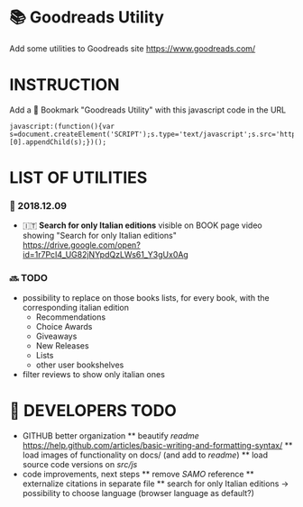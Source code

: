 # :books: Goodreads Utility
Add some utilities to Goodreads site https://www.goodreads.com/

# INSTRUCTION
Add a :bookmark: Bookmark "Goodreads Utility" with this javascript code in the URL
```
javascript:(function(){var s=document.createElement('SCRIPT');s.type='text/javascript';s.src='https://asamorini.github.io/goodreads.utility/dist/goodreads.utility.min.js';document.getElementsByTagName('head')[0].appendChild(s);})();
```


# LIST OF UTILITIES
### :date: 2018.12.09
* :it: **Search for only Italian editions**
   visible on BOOK page
   video showing "Search for only Italian editions" https://drive.google.com/open?id=1r7PcI4_UG82jNYpdQzLWs61_Y3gUx0Ag


### :soon: TODO
* possibility to replace on those books lists, for every book, with the corresponding italian edition
   * Recommendations
   * Choice Awards
   * Giveaways
   * New Releases
   * Lists
   * other user bookshelves
* filter reviews to show only italian ones



# :construction: DEVELOPERS TODO
* GITHUB better organization
** beautify *readme* https://help.github.com/articles/basic-writing-and-formatting-syntax/
** load images of functionality on docs/ (and add to *readme*)
** load source code versions on *src/js*
* code improvements, next steps
** remove *SAMO* reference
** externalize citations in separate file
** search for only Italian editions -> possibility to choose language (browser language as default?)
